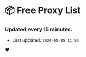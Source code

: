 # :package: Free Proxy List
### Updated every 15 minutes.

- Last updated: `2024-05-05 11:56`

:heart:
